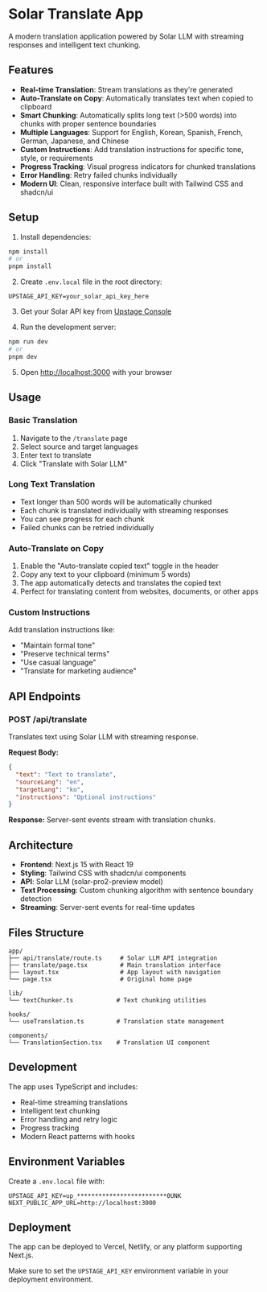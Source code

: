 # Solar Translate App

A modern translation application powered by Solar LLM with streaming responses and intelligent text chunking.

## Features

- **Real-time Translation**: Stream translations as they're generated
- **Auto-Translate on Copy**: Automatically translates text when copied to clipboard
- **Smart Chunking**: Automatically splits long text (>500 words) into chunks with proper sentence boundaries
- **Multiple Languages**: Support for English, Korean, Spanish, French, German, Japanese, and Chinese
- **Custom Instructions**: Add translation instructions for specific tone, style, or requirements
- **Progress Tracking**: Visual progress indicators for chunked translations
- **Error Handling**: Retry failed chunks individually
- **Modern UI**: Clean, responsive interface built with Tailwind CSS and shadcn/ui

## Setup

1. Install dependencies:
```bash
npm install
# or
pnpm install
```

2. Create `.env.local` file in the root directory:
```
UPSTAGE_API_KEY=your_solar_api_key_here
```

3. Get your Solar API key from [Upstage Console](https://console.upstage.ai/)

4. Run the development server:
```bash
npm run dev
# or
pnpm dev
```

5. Open [http://localhost:3000](http://localhost:3000) with your browser

## Usage

### Basic Translation
1. Navigate to the `/translate` page
2. Select source and target languages
3. Enter text to translate
4. Click "Translate with Solar LLM"

### Long Text Translation
- Text longer than 500 words will be automatically chunked
- Each chunk is translated individually with streaming responses
- You can see progress for each chunk
- Failed chunks can be retried individually

### Auto-Translate on Copy
1. Enable the "Auto-translate copied text" toggle in the header
2. Copy any text to your clipboard (minimum 5 words)
3. The app automatically detects and translates the copied text
4. Perfect for translating content from websites, documents, or other apps

### Custom Instructions
Add translation instructions like:
- "Maintain formal tone"
- "Preserve technical terms"
- "Use casual language"
- "Translate for marketing audience"

## API Endpoints

### POST /api/translate
Translates text using Solar LLM with streaming response.

**Request Body:**
```json
{
  "text": "Text to translate",
  "sourceLang": "en",
  "targetLang": "ko",
  "instructions": "Optional instructions"
}
```

**Response:**
Server-sent events stream with translation chunks.

## Architecture

- **Frontend**: Next.js 15 with React 19
- **Styling**: Tailwind CSS with shadcn/ui components
- **API**: Solar LLM (solar-pro2-preview model)
- **Text Processing**: Custom chunking algorithm with sentence boundary detection
- **Streaming**: Server-sent events for real-time updates

## Files Structure

```
app/
├── api/translate/route.ts     # Solar LLM API integration
├── translate/page.tsx         # Main translation interface
├── layout.tsx                 # App layout with navigation
└── page.tsx                   # Original home page

lib/
└── textChunker.ts            # Text chunking utilities

hooks/
└── useTranslation.ts         # Translation state management

components/
└── TranslationSection.tsx    # Translation UI component
```

## Development

The app uses TypeScript and includes:
- Real-time streaming translations
- Intelligent text chunking
- Error handling and retry logic
- Progress tracking
- Modern React patterns with hooks

## Environment Variables

Create a `.env.local` file with:
```
UPSTAGE_API_KEY=up_*************************0UNK
NEXT_PUBLIC_APP_URL=http://localhost:3000
```

## Deployment

The app can be deployed to Vercel, Netlify, or any platform supporting Next.js.

Make sure to set the `UPSTAGE_API_KEY` environment variable in your deployment environment. 